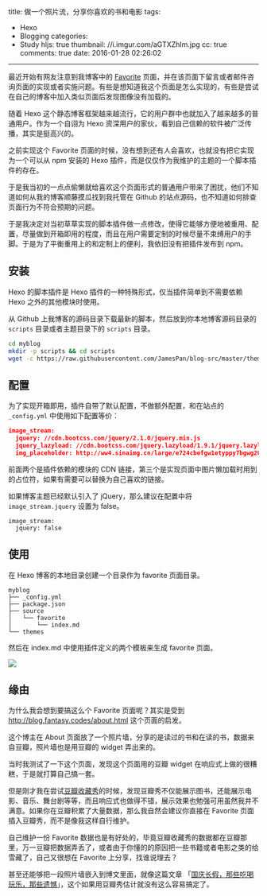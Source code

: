 title: 做一个照片流，分享你喜欢的书和电影
tags:
  - Hexo
  - Blogging
categories:
  - Study
hljs: true
thumbnail: //i.imgur.com/aGTXZhIm.jpg
cc: true
comments: true
date: 2016-01-28 02:26:02
---

最近开始有网友注意到我博客中的 [Favorite][1] 页面，并在该页面下留言或者邮件咨询页面的实现或者实施问题。有些是想知道我这个页面是怎么实现的，有些是尝试在自己的博客中加入类似页面后发现图像没有加载的。

随着 Hexo 这个静态博客框架越来越流行，它的用户群中也就加入了越来越多的普通用户。作为一个自诩为 Hexo 资深用户的家伙，看到自己信赖的软件被广泛传播，其实是挺高兴的。

<!-- more --><!-- indicate-the-source -->

之前实现这个 Favorite 页面的时候，没有想到还有人会喜欢，也就没有把它实现为一个可以从 npm 安装的 Hexo 插件，而是仅仅作为我维护的主题的一个脚本插件的存在。

于是我当初的一点点偷懒就给喜欢这个页面形式的普通用户带来了困扰，他们不知道如何从我的博客顺藤摸瓜找到我托管在 Github 的站点源码，也不知道如何排查页面行为不符合预期的问题。

于是我决定对当初草草实现的脚本插件做一点修改，使得它能够方便地被重用、配置，尽量做到开箱即用的程度，而且在用户需要定制的时候尽量不束缚用户的手脚。于是为了平衡重用上的和定制上的便利，我依旧没有把插件发布到 npm。

## 安装 ##

Hexo 的脚本插件是 Hexo 插件的一种特殊形式，仅当插件简单到不需要依赖 Hexo 之外的其他模块时使用。

从 Github 上我博客的源码目录下载最新的脚本，然后放到你本地博客源码目录的 `scripts` 目录或者主题目录下的 `scripts` 目录。

```bash
cd myblog
mkdir -p scripts && cd scripts
wget -c https://raw.githubusercontent.com/JamesPan/blog-src/master/themes/icarus/scripts/image-stream.js
```

## 配置 ##

为了实现开箱即用，插件自带了默认配置，不做额外配置，和在站点的 `_config.yml` 中使用如下配置等价：

```json
image_stream:
  jquery: //cdn.bootcss.com/jquery/2.1.0/jquery.min.js
  jquery_lazyload: //cdn.bootcss.com/jquery.lazyload/1.9.1/jquery.lazyload.min.js
  img_placeholder: http://ww4.sinaimg.cn/large/e724cbefgw1etyppy7bgwg2001001017.gif
```

前面两个是插件依赖的模块的 CDN 链接，第三个是实现页面中图片懒加载时用到的占位符，如果有需要可以替换为自己喜欢的链接。

如果博客主题已经默认引入了 jQuery，那么建议在配置中将 `image_stream.jquery` 设置为 false。

```
image_stream:
  jquery: false
```

## 使用 ##

在 Hexo 博客的本地目录创建一个目录作为 favorite 页面目录。

```
myblog
├── _config.yml
├── package.json
├── source
│   └── favorite
│       └── index.md
└── themes
```

然后在 index.md 中使用插件定义的两个模板来生成 favorite 页面。

![](//i.imgur.com/r2EVe1y.png)

## 缘由 ##

为什么我会想到要搞这么个 Favorite 页面呢？其实是受到 <http://blog.fantasy.codes/about.html> 这个页面的启发。

这个博主在 About 页面放了一个照片墙，分享的是读过的书和在读的书，数据来自豆瓣，照片墙也是用豆瓣的 widget 弄出来的。

当时我测试了一下这个页面，发现这个页面用的豆瓣 widget 在响应式上做的很糟糕，于是就打算自己搞一套。

但是刚才我在尝试[豆瓣收藏秀][2]的时候，发现豆瓣秀不仅能展示图书，还能展示电影、音乐、舞台剧等等，而且响应式也做得不错，展示效果也勉强可用虽然我并不满意。如果你在豆瓣积累了大量数据，那么我自然会建议你直接在 Favorite 页面插入豆瓣秀，而不是像我这样自行维护。

自己维护一份 Favorite 数据也是有好处的，毕竟豆瓣收藏秀的数据都在豆瓣那里，万一豆瓣把数据弄丢了，或者由于你懂的的原因把一些书籍或者电影之类的给雪藏了，自己又很想在 Favorite 上分享，找谁说理去？

甚至还能够把一段照片墙嵌入到博文里面，就像这篇文章 「[国庆长假，那些吃喝玩乐，那些遗憾][3]」，这个如果用豆瓣秀估计就没有这么容易搞定了。


[1]: /favorite/
[2]: https://www.douban.com/service/badgemakerjs
[3]: /2015/10/07/the-national-days-of-2015/



